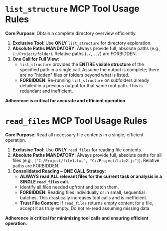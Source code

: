 # `list_structure` MCP Tool Usage Rules

**Core Purpose**: Obtain a complete directory overview efficiently.

1.  **Exclusive Tool**: Use **ONLY** `list_structure` for directory exploration.
2.  **Absolute Paths MANDATORY**: Always provide full, absolute paths (e.g., `C:/Project/folder`). Relative paths (`./`, `../`) are FORBIDDEN.
3.  **One Call for Full View**:
    *   `list_structure` provides the **ENTIRE visible structure** of the specified path in a single call. Assume the output is complete; there are no "hidden" files or folders beyond what is listed.
    *   **FORBIDDEN**: Re-running `list_structure` on subfolders already detailed in a previous output for that same root path. This is redundant and inefficient.

**Adherence is critical for accurate and efficient operation.**

# `read_files` MCP Tool Usage Rules

**Core Purpose**: Read all necessary file contents in a single, efficient operation.

1.  **Exclusive Tool**: Use **ONLY** `read_files` for reading file contents.
2.  **Absolute Paths MANDATORY**: Always provide full, absolute paths for all files (e.g., `["C:/Project/file1.txt", "C:/Project/file2.js"]`). Relative paths are FORBIDDEN.
3.  **Consolidated Reading – ONE CALL Strategy**:
    *   **ALWAYS read ALL relevant files for the current task or analysis in a SINGLE `read_files` call.**
    *   Identify all files needed upfront and batch them.
    *   **FORBIDDEN**: Reading files individually or in small, sequential batches. This drastically increases tool calls and is inefficient.
    *   **Trust File Content**: If `read_files` returns empty content for a file, accept it as truly empty. Do not re-read assuming missing data.

**Adherence is critical for minimizing tool calls and ensuring efficient operation.**